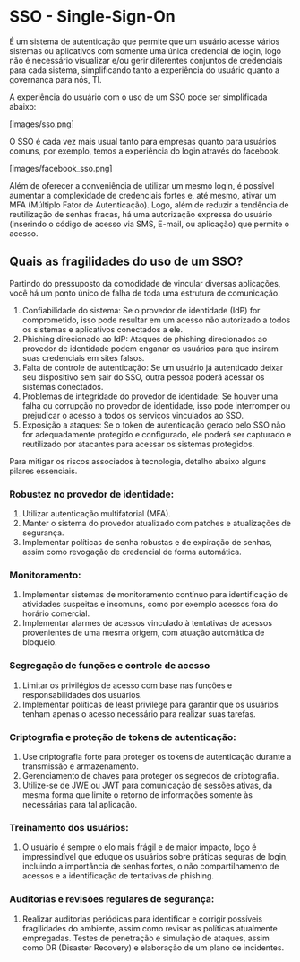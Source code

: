 # SSO - Single-Sign-On 

É um sistema de autenticação que permite que um usuário acesse vários sistemas ou aplicativos com somente uma única credencial de login, logo não é necessário visualizar e/ou gerir diferentes conjuntos de credenciais para cada sistema, simplificando tanto a experiência do usuário quanto a governança para nós, TI.

A experiência do usuário com o uso de um SSO pode ser simplificada abaixo:

[images/sso.png]

O SSO é cada vez mais usual tanto para empresas quanto para usuários comuns, por exemplo, temos a experiência do login através do facebook.

[images/facebook_sso.png]

Além de oferecer a conveniência de utilizar um mesmo login, é possível aumentar a complexidade de credenciais fortes e, até mesmo, ativar um MFA (Múltiplo Fator de Autenticação). Logo, além de reduzir a tendência de reutilização de senhas fracas, há uma autorização expressa do usuário (inserindo o código de acesso via SMS, E-mail, ou aplicação) que permite o acesso. 


## Quais as fragilidades do uso de um SSO? 
Partindo do pressuposto da comodidade de vincular diversas aplicações, você há um ponto único de falha de toda uma estrutura de comunicação.

1. Confiabilidade do sistema: Se o provedor de identidade (IdP) for comprometido, isso pode resultar em um acesso não autorizado a todos os sistemas e aplicativos conectados a ele. 
2. Phishing direcionado ao IdP: Ataques de phishing direcionados ao provedor de identidade podem enganar os usuários para que insiram suas credenciais em sites falsos.
3. Falta de controle de autenticação: Se um usuário já autenticado deixar seu dispositivo sem sair do SSO, outra pessoa poderá acessar os sistemas conectados.
4. Problemas de integridade do provedor de identidade: Se houver uma falha ou corrupção no provedor de identidade, isso pode interromper ou prejudicar o acesso a todos os serviços vinculados ao SSO.
5. Exposição a ataques: Se o token de autenticação gerado pelo SSO não for adequadamente protegido e configurado, ele poderá ser capturado e reutilizado por atacantes para acessar os sistemas protegidos.

Para mitigar os riscos associados à tecnologia, detalho abaixo alguns pilares essenciais.

### Robustez no provedor de identidade:
1. Utilizar autenticação multifatorial (MFA).
2. Manter o sistema do provedor atualizado com patches e atualizações de segurança.
3. Implementar políticas de senha robustas e de expiração de senhas, assim como revogação de credencial de forma automática.

### Monitoramento:
1. Implementar sistemas de monitoramento contínuo para identificação de atividades suspeitas e incomuns, como por exemplo acessos fora do horário comercial.
2. Implementar alarmes de acessos vinculado à tentativas de acessos provenientes de uma mesma origem, com atuação automática de bloqueio.

### Segregação de funções e controle de acesso
1. Limitar os privilégios de acesso com base nas funções e responsabilidades dos usuários.
2. Implementar políticas de least privilege para garantir que os usuários tenham apenas o acesso necessário para realizar suas tarefas.

### Criptografia e proteção de tokens de autenticação:
1. Use criptografia forte para proteger os tokens de autenticação durante a transmissão e armazenamento.
2. Gerenciamento de chaves para proteger os segredos de criptografia.
3. Utilize-se de JWE ou JWT para comunicação de sessões ativas, da mesma forma que limite o retorno de informações somente às necessárias para tal aplicação.

### Treinamento dos usuários:
1. O usuário é sempre o elo mais frágil e de maior impacto, logo é impressindível que eduque os usuários sobre práticas seguras de login, incluindo a importância de senhas fortes, o não compartilhamento de acessos e a identificação de tentativas de phishing.

### Auditorias e revisões regulares de segurança:
1. Realizar auditorias periódicas para identificar e corrigir possíveis fragilidades do ambiente, assim como revisar as políticas atualmente empregadas.
Testes de penetração e simulação de ataques, assim como DR (Disaster Recovery) e elaboração de um plano de incidentes. 

